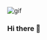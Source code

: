 
![gif](https://github.com/Neilroberts85/Neilroberts85/assets/139916993/bf8fd413-bf52-4b35-addd-e5f4045e98ab)


### Hi there 👋

<!--
**Neilroberts85/Neilroberts85** is a ✨ _special_ ✨ repository because its `README.md` (this file) appears on your GitHub profile.

Here are some ideas to get you started:

- 🔭 I’m currently working on ...
- 🌱 I’m currently learning ...
- 👯 I’m looking to collaborate on ...
- 🤔 I’m looking for help with ...
- 💬 Ask me about ...
- 📫 How to reach me: ...
- 😄 Pronouns: ...
- ⚡ Fun fact: ...
-->
